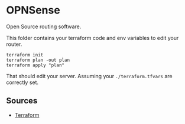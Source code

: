# OPNSense 

Open Source routing software.

This folder contains your terraform code and env variables to edit your router.

```
terraform init
terraform plan -out plan
terraform apply "plan"
```

That should edit your server. Assuming your `./terraform.tfvars` are correctly set.

## Sources

- [Terraform](https://registry.terraform.io/providers/browningluke/opnsense/latest/docs)
